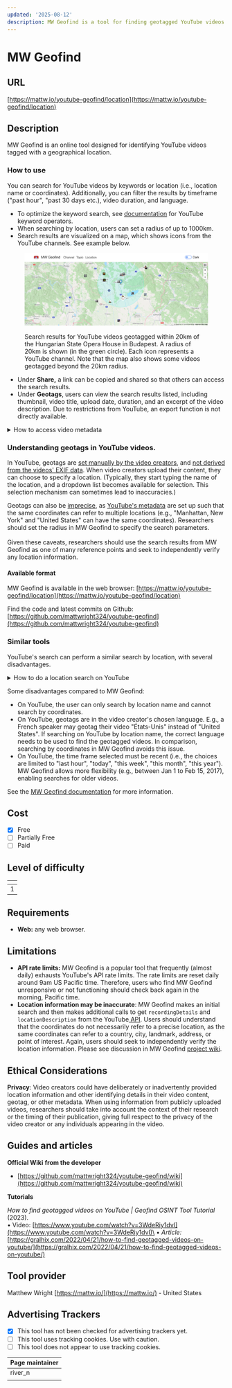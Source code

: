 ```yaml
---
updated: '2025-08-12'
description: MW Geofind is a tool for finding geotagged YouTube videos.
---
```


# MW Geofind

## URL

[https://mattw.io/youtube-geofind/location](https://mattw.io/youtube-geofind/location)

## Description

MW Geofind is an online tool designed for identifying YouTube videos tagged with a geographical location.

### How to use

You can search for YouTube videos by keywords or location (i.e., location name or coordinates). Additionally, you can filter the results by timeframe ("past hour", "past 30 days etc.), video duration, and language.

* To optimize the keyword search, see [documentation](https://github.com/mattwright324/youtube-geofind/wiki/YouTube-Keyword-Operators) for YouTube keyword operators.
* When searching by location, users can set a radius of up to 1000km.
* Search results are visualized on a map, which shows icons from the YouTube channels. See example below.

<figure><img src=".gitbook/assets/map.png" alt=""><figcaption><p>Search results for YouTube videos geotagged within 20km of the Hungarian State Opera House in Budapest. A radius of 20km is shown (in the green circle). Each icon represents a YouTube channel. Note that the map also shows some videos geotagged beyond the 20km radius.</p></figcaption></figure>

* Under **Share,** a link can be copied and shared so that others can access the search results.
* Under **Geotags**, users can view the search results listed, including thumbnail, video title, upload date, duration, and an excerpt of the video description. Due to restrictions from YouTube, an export function is not directly available.

<details>

<summary>How to access video metadata</summary>

Users can click "View metadata" to view the video's metadata in json. A new tab will open in "[MW Metadata - Bulk](https://mattw.io/youtube-metadata/bulk)", another tool by the same developer.

<figure><img src=".gitbook/assets/geofind_ex.png" alt=""><figcaption><p>View metadata - marked in blue</p></figcaption></figure>

Here are excerpts of the json data available.\
<img src=".gitbook/assets/json ex.png" alt="" data-size="original">

</details>

### **Understanding geotags in YouTube videos.**

In YouTube, geotags are [set manually by the video creators](https://support.google.com/youtube/answer/7638112?hl=en\&co=GENIE.Platform%3DDesktop), and [not derived from the videos' EXIF data](https://github.com/mattwright324/youtube-geofind/wiki). When video creators upload their content, they can choose to specify a location. (Typically, they start typing the name of the location, and a dropdown list becomes available for selection. This selection mechanism can sometimes lead to inaccuracies.)

Geotags can also be [imprecise](https://github.com/mattwright324/youtube-geofind/wiki), as [YouTube's metadata](https://developers.google.com/youtube/v3/docs/search/list) are set up such that the same coordinates can refer to multiple locations (e.g., "Manhattan, New York" and "United States" can have the same coordinates). Researchers should set the radius in MW Geofind to specify the search parameters.\
\
Given these caveats, researchers should use the search results from MW Geofind as one of many reference points and seek to independently verify any location information.

#### Available format

MW Geofind is available in the web browser: [https://mattw.io/youtube-geofind/location](https://mattw.io/youtube-geofind/location)

Find the code and latest commits on Github: [https://github.com/mattwright324/youtube-geofind](https://github.com/mattwright324/youtube-geofind)

### Similar tools

YouTube's search can perform a similar search by location, with several disadvantages.

<details>

<summary>How to do a location search on YouTube</summary>

1. Enter a location name in the search bar.
2. Click "Filters".
3. Select "Location".\
   <img src=".gitbook/assets/options.png" alt="" data-size="original">

</details>

Some disadvantages compared to MW Geofind:

* On YouTube, the user can only search by location name and cannot search by coordinates.
* On YouTube, geotags are in the video creator's chosen language. E.g., a French speaker may geotag their video "États-Unis" instead of "United States". If searching on YouTube by location name, the correct language needs to be used to find the geotagged videos. In comparison, searching by coordinates in MW Geofind avoids this issue.
* On YouTube, the time frame selected must be recent (i.e., the choices are limited to "last hour", "today", "this week", "this month", "this year"). MW Geofind allows more flexibility (e.g., between Jan 1 to Feb 15, 2017), enabling searches for older videos.

See the [MW Geofind documentation](https://github.com/mattwright324/youtube-geofind/wiki) for more information.

## Cost

* [x] Free
* [ ] Partially Free
* [ ] Paid

## Level of difficulty

<table><thead><tr><th data-type="rating" data-max="5"></th></tr></thead><tbody><tr><td>1</td></tr></tbody></table>

## Requirements

* **Web:** any web browser.

## Limitations

* **API rate limits:** MW Geofind is a popular tool that frequently (almost daily) exhausts YouTube's API rate limits. The rate limits are reset daily around 9am US Pacific time. Therefore, users who find MW Geofind unresponsive or not functioning should check back again in the morning, Pacific time.
* **Location information may be inaccurate**: MW Geofind makes an initial search and then makes additional calls to get `recordingDetails` and `locationDescription` from the YouTube[ API](https://developers.google.com/youtube/v3/docs/videos#recordingDetails). Users should understand that the coordinates do not necessarily refer to a precise location, as the same coordinates can refer to a country, city, landmark, address, or point of interest. Again, users should seek to independently verify the location information. Please see discussion in MW Geofind [project wiki](https://github.com/mattwright324/youtube-geofind/wiki).

## Ethical Considerations

**Privacy**: Video creators could have deliberately or inadvertently provided location information and other identifying details in their video content, geotag, or other metadata. When using information from publicly uploaded videos, researchers should take into account the context of their research or the timing of their publication, giving full respect to the privacy of the video creator or any individuals appearing in the video.

## Guides and articles

**Official Wiki** **from the developer**

* [https://github.com/mattwright324/youtube-geofind/wiki](https://github.com/mattwright324/youtube-geofind/wiki)

**Tutorials**

_How to find geotagged videos on YouTube | Geofind OSINT Tool Tutorial_ (2023).\
• Video: [https://www.youtube.com/watch?v=3WdeRiy1dvI](https://www.youtube.com/watch?v=3WdeRiy1dvI)\
• _Article:_ [https://gralhix.com/2022/04/21/how-to-find-geotagged-videos-on-youtube/](https://gralhix.com/2022/04/21/how-to-find-geotagged-videos-on-youtube/)

## Tool provider

Matthew Wright [https://mattw.io/](https://mattw.io/) - United States

## Advertising Trackers

* [x] This tool has not been checked for advertising trackers yet.
* [ ] This tool uses tracking cookies. Use with caution.
* [ ] This tool does not appear to use tracking cookies.

| Page maintainer |
| --------------- |
| river\_n        |
|                 |
